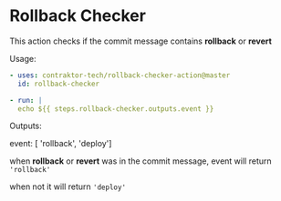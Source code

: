 # Rollback Checker

This action checks if the commit message contains **rollback** or **revert**

Usage:

```yaml
- uses: contraktor-tech/rollback-checker-action@master
  id: rollback-checker

- run: |
  echo ${{ steps.rollback-checker.outputs.event }}
```

Outputs:

event: [ 'rollback', 'deploy']

when **rollback** or **revert** was in the commit message, event will return `'rollback'`

when not it will return `'deploy'`
